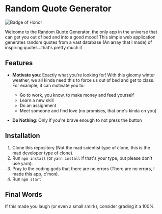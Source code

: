 # Random Quote Generator

![Badge of Honor](https://img.shields.io/badge/Built%20with-Sweat%2C%20Tears%2C%20and%20a%20Whole%20Lot%20of%20Coffee-green)

Welcome to the Random Quote Generator, the only app in the universe that can get you out of bed and into a good mood! This simple web application generates random quotes from a vast database (An array that I made) of inspiring quotes...that's pretty much it

## Features

- **Motivate you**: Exactly what you're looking for! With this gloomy winter weather, we all kinda need this to force us out of bed and get to class. For example, it can motivate you to:

  - Go to work, you know, to make money and feed yourself
  - Learn a new skill
  - Do an assignment
  - Meet someone and find love (no promises, that one's kinda on you)

- **Do Nothing**: Only if you're brave enough to not press the button

## Installation

1. Clone this repository (Not the mad scientist type of clone, this is the mad developer type of clone).
2. Run `npm install` (or `yarn install` if that's your type, but please don't use yarn).
3. Pray to the coding gods that there are no errors (There are no errors, I made this app, c'mon).
4. Run `npm start`

## Final Words

If this made you laugh (or even a small smirk), consider grading it a 100%
